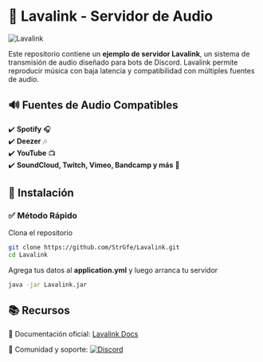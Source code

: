# 🎵 Lavalink - Servidor de Audio  

![Lavalink](https://lavalink.us/wp-content/uploads/2017/07/g4638-1-300x148.png)  

Este repositorio contiene un **ejemplo de servidor Lavalink**, un sistema de transmisión de audio diseñado para bots de Discord. Lavalink permite reproducir música con baja latencia y compatibilidad con múltiples fuentes de audio.  

## 🔊 Fuentes de Audio Compatibles  
✔️ **Spotify** 🎧  
✔️ **Deezer** 🎶  
✔️ **YouTube** 📺  
✔️ **SoundCloud, Twitch, Vimeo, Bandcamp y más** 🎼  

## 🚀 Instalación  

### ✅ Método Rápido  
Clona el repositorio 

```sh
git clone https://github.com/StrGfe/Lavalink.git
cd Lavalink
```
Agrega tus datos al **application.yml** y luego arranca tu servidor
```sh
java -jar Lavalink.jar
```

## 📚 Recursos
📖 Documentación oficial: [Lavalink Docs](https://lavalink.dev/)

💬 Comunidad y soporte:
[![Discord](https://img.shields.io/discord/1241189309613084683?color=72139d&label=Discord&logo=discord&logoColor=white&style=for-the-badge)](https://discord.strgfe.xyz/)

